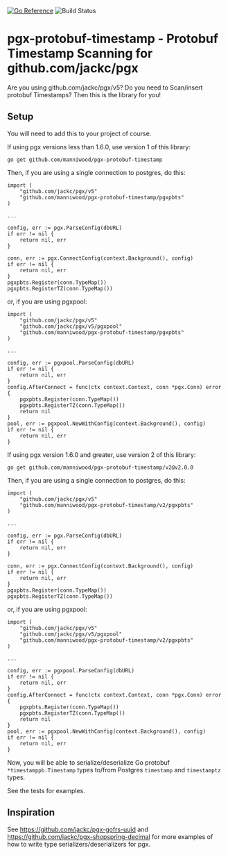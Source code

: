 [![Go Reference](https://pkg.go.dev/badge/github.com/manniwood/pgxtras.svg)](https://pkg.go.dev/github.com/manniwood/pgx-protobuf-timestamp)
![Build Status](https://github.com/manniwood/pgx-protobuf-timestamp/actions/workflows/ci.yml/badge.svg)

# pgx-protobuf-timestamp - Protobuf Timestamp Scanning for github.com/jackc/pgx

Are you using github.com/jackc/pgx/v5? Do you need to Scan/insert protobuf Timestamps?
Then this is the library for you!

## Setup

You will need to add this to your project of course.

If using pgx versions less than 1.6.0, use version 1 of this library:

```
go get github.com/manniwood/pgx-protobuf-timestamp
```

Then, if you are using a single connection to postgres, do this:

```
import (
	"github.com/jackc/pgx/v5"
	"github.com/manniwood/pgx-protobuf-timestamp/pgxpbts"
)

...

config, err := pgx.ParseConfig(dbURL)
if err != nil {
	return nil, err
}

conn, err := pgx.ConnectConfig(context.Background(), config)
if err != nil {
	return nil, err
}
pgxpbts.Register(conn.TypeMap())
pgxpbts.RegisterTZ(conn.TypeMap())
```

or, if you are using pgxpool:

```
import (
	"github.com/jackc/pgx/v5"
	"github.com/jackc/pgx/v5/pgxpool"
	"github.com/manniwood/pgx-protobuf-timestamp/pgxpbts"
)

...

config, err := pgxpool.ParseConfig(dbURL)
if err != nil {
	return nil, err
}
config.AfterConnect = func(ctx context.Context, conn *pgx.Conn) error {
	pgxpbts.Register(conn.TypeMap())
	pgxpbts.RegisterTZ(conn.TypeMap())
	return nil
}
pool, err := pgxpool.NewWithConfig(context.Background(), config)
if err != nil {
	return nil, err
}
```

If using pgx version 1.6.0 and greater, use version 2 of this library:

```
go get github.com/manniwood/pgx-protobuf-timestamp/v2@v2.0.0
```

Then, if you are using a single connection to postgres, do this:

```
import (
	"github.com/jackc/pgx/v5"
	"github.com/manniwood/pgx-protobuf-timestamp/v2/pgxpbts"
)

...

config, err := pgx.ParseConfig(dbURL)
if err != nil {
	return nil, err
}

conn, err := pgx.ConnectConfig(context.Background(), config)
if err != nil {
	return nil, err
}
pgxpbts.Register(conn.TypeMap())
pgxpbts.RegisterTZ(conn.TypeMap())
```

or, if you are using pgxpool:

```
import (
	"github.com/jackc/pgx/v5"
	"github.com/jackc/pgx/v5/pgxpool"
	"github.com/manniwood/pgx-protobuf-timestamp/v2/pgxpbts"
)

...

config, err := pgxpool.ParseConfig(dbURL)
if err != nil {
	return nil, err
}
config.AfterConnect = func(ctx context.Context, conn *pgx.Conn) error {
	pgxpbts.Register(conn.TypeMap())
	pgxpbts.RegisterTZ(conn.TypeMap())
	return nil
}
pool, err := pgxpool.NewWithConfig(context.Background(), config)
if err != nil {
	return nil, err
}
```


Now, you will be able to serialize/deserialize Go protobuf `*timestamppb.Timestamp` types
to/from Postgres `timestamp` and `timestamptz` types.

See the tests for examples.

## Inspiration

See https://github.com/jackc/pgx-gofrs-uuid and
https://github.com/jackc/pgx-shopspring-decimal for more examples of
how to write type serializers/deserializers for pgx.
